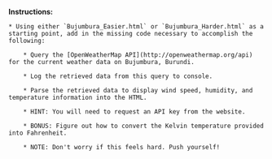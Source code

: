 **Instructions:**

    * Using either `Bujumbura_Easier.html` or `Bujumbura_Harder.html` as a starting point, add in the missing code necessary to accomplish the following:

        * Query the [OpenWeatherMap API](http://openweathermap.org/api) for the current weather data on Bujumbura, Burundi.

        * Log the retrieved data from this query to console.

        * Parse the retrieved data to display wind speed, humidity, and temperature information into the HTML.

        * HINT: You will need to request an API key from the website.

        * BONUS: Figure out how to convert the Kelvin temperature provided into Fahrenheit.

        * NOTE: Don't worry if this feels hard. Push yourself!


